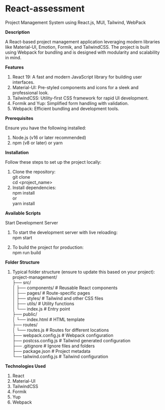 # React-assessment

Project Management System using React.js, MUI, Tailwind, WebPack

**Description**

A React-based project management application leveraging modern libraries like Material-UI, Emotion, Formik, and TailwindCSS. The project is built using Webpack for bundling and is designed with modularity and scalability in mind.

**Features**

1. React 19: A fast and modern JavaScript library for building user interfaces.
2. Material-UI: Pre-styled components and icons for a sleek and professional look.
3. TailwindCSS: Utility-first CSS framework for rapid UI development.
4. Formik and Yup: Simplified form handling with validation.
5. Webpack: Efficient bundling and development tools.

**Prerequisites**

Ensure you have the following installed:

1. Node.js (v16 or later recommended)
2. npm (v8 or later) or yarn

**Installation**

Follow these steps to set up the project locally:

1. Clone the repository:  
   git clone <repository-url>  
   cd <project_name>
2. Install dependencies:  
   npm install  
   or  
   yarn install

**Available Scripts**

Start Development Server

1. To start the development server with live reloading:  
   npm start

2. To build the project for production:  
   npm run build

**Folder Structure**

1. Typical folder structure (ensure to update this based on your project):  
   project-management/  
   ├── src/  
   │ ├── components/ # Reusable React components  
   │ ├── pages/ # Route-specific pages  
   │ ├── styles/ # Tailwind and other CSS files  
   │ ├── utils/ # Utility functions  
   │ └── index.js # Entry point  
   ├── public/  
   │ └── index.html # HTML template  
   ├── routes/  
   │ └── routes.js # Routes for different locations  
   ├── webpack.config.js # Webpack configuration  
   ├── postcss.config.js # Tailwind generated configuration  
   ├── .gitignore # Ignore files and folders  
   ├── package.json # Project metadata  
   └── tailwind.config.js # Tailwind configuration

**Technologies Used**

1. React
2. Material-UI
3. TailwindCSS
4. Formik
5. Yup
6. Webpack
